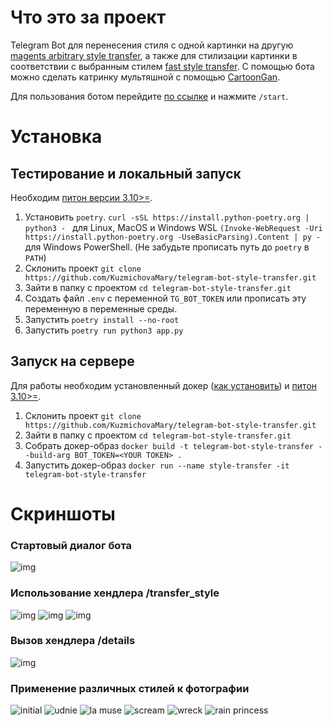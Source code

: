 # Что это за проект

Telegram Bot для перенесения стиля с одной картинки на другую [magents arbitrary style transfer](https://tfhub.dev/google/magenta/arbitrary-image-stylization-v1-256/2), а также для стилизации картинки в соответствии с выбранным стилем [fast style transfer](https://github.com/lengstrom/fast-style-transfer).
С помощью бота можно сделать катринку мультяшной с помощью [CartoonGan](https://tfhub.dev/sayakpaul/lite-model/cartoongan/dr/1).

Для пользования ботом перейдите [по ссылке](https://t.me/dls2023_style_bot) и нажмите `/start`.

# Установка

## Тестирование и локальный запуск

Необходим [питон версии 3.10>=](https://www.python.org/downloads/).

1. Установить `poetry`. ```curl -sSL https://install.python-poetry.org | python3 -
``` для Linux, MacOS и Windows WSL ```(Invoke-WebRequest -Uri https://install.python-poetry.org -UseBasicParsing).Content | py -``` для Windows PowerShell. (Не забудьте прописать путь до `poetry` в `PATH`)
2. Склонить проект ```git clone https://github.com/KuzmichovaMary/telegram-bot-style-transfer.git```
3. Зайти в папку с проектом ```cd telegram-bot-style-transfer.git```
4. Создать файл `.env` с переменной `TG_BOT_TOKEN` или прописать эту переменную в переменные среды.
5. Запустить ```poetry install --no-root```
6. Запустить ```poetry run python3 app.py```

## Запуск на сервере

Для работы необходим установленный докер ([как установить](https://docs.docker.com/engine/install/)) и [питон 3.10>=](https://www.python.org/downloads/).

1. Склонить проект ```git clone https://github.com/KuzmichovaMary/telegram-bot-style-transfer.git```
2. Зайти в папку с проектом ```cd telegram-bot-style-transfer.git```
3. Собрать докер-образ ```docker build -t telegram-bot-style-transfer --build-arg BOT_TOKEN=<YOUR TOKEN> .```
4. Запустить докер-образ ```docker run --name style-transfer -it telegram-bot-style-transfer```

# Скриншоты

### Стартовый диалог бота

![img](screenshots/start.png)

### Использование хендлера /transfer_style

![img](screenshots/transfer_style_1.png)
![img](screenshots/style_image.png)
![img](screenshots/result.png)

### Вызов хендлера /details

![img](screenshots/details.png)

### Применение различных стилей к фотографии

![initial](screenshots/wolfie.jpg)
![udnie](screenshots/wolfie_udnie.jpg)
![la muse](screenshots/wolfie_la_muse.jpg)
![scream](screenshots/wolfie_scream.jpg)
![wreck](screenshots/wolfie_wreck.jpg)
![rain princess](screenshots/wolfie_rain_princess.jpg)


